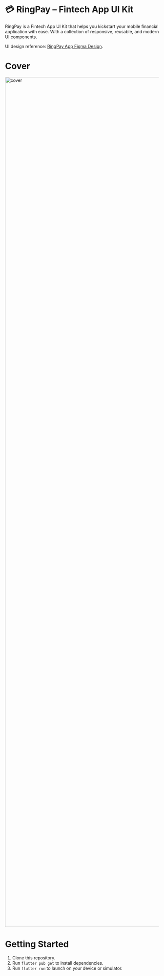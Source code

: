 # 💳 RingPay – Fintech App UI Kit

RingPay is a Fintech App UI Kit that helps you kickstart your mobile financial application with ease. With a collection of responsive, reusable, and modern UI components.

UI design reference: [RingPay App Figma Design](https://www.figma.com/community/file/1352353981960707574).
<br>
# Cover
<img width="2774" alt="cover" src="https://github.com/user-attachments/assets/e0cf0759-3f18-487c-93e0-bd6c2f6e3017" />

# Getting Started
1. Clone this repository.
2. Run `flutter pub get` to install dependencies.
3. Run `flutter run` to launch on your device or simulator.

